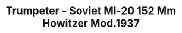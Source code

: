 ---
layout: product
title: "Trumpeter - Soviet Ml-20 152 Mm Howitzer Mod.1937"
price: "4500" 
desc: "N/A"
img_path: "/assets/img/TRU02323.jpg"
brand: "N/A"
available: false
special_offer: false
new: false
soon: false
cat: "010000"
subcat: "013400"
subsubcat: "0N/A"
sifra: "TRU02323"
popular: false
---